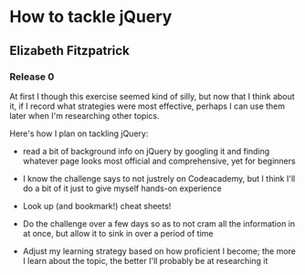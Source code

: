 # How to tackle jQuery

## Elizabeth Fitzpatrick

### Release 0

At first I though this exercise seemed kind of silly, but now that I think about it, if I record what strategies were most effective, perhaps I can use them later when I'm researching other topics.

Here's how I plan on tackling jQuery:

* read a bit of background info on jQuery by googling it and finding whatever page looks most official and comprehensive, yet for beginners

* I know the challenge says to not justrely on Codeacademy, but I think I'll do a bit of it just to give myself hands-on experience

* Look up (and bookmark!) cheat sheets!

* Do the challenge over a few days so as to not cram all the information in at once, but allow it to sink in over a period of time

* Adjust my learning strategy based on how proficient I become; the more I learn about the topic, the better I'll probably be at researching it
